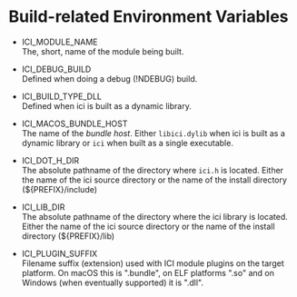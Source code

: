 # Build-related Environment Variables

- ICI_MODULE_NAME  
The, short, name of the module being built.

- ICI_DEBUG_BUILD  
Defined when doing a debug (!NDEBUG) build.

- ICI_BUILD_TYPE_DLL  
Defined when ici is built as a dynamic library.

- ICI_MACOS_BUNDLE_HOST  
The name of the _bundle host_. Either `libici.dylib` when ici is built
as a dynamic library or `ici` when built as a single executable.

- ICI_DOT_H_DIR  
The absolute pathname of the directory where `ici.h` is
located. Either the name of the ici source directory or the name of
the install directory (${PREFIX}/include)

- ICI_LIB_DIR  
The absolute pathname of the directory where the ici library
is located. Either the name of the ici source directory or the name of
the install directory (${PREFIX}/lib)

- ICI_PLUGIN_SUFFIX  
Filename suffix (extension) used with ICI module plugins on the target
platform.  On macOS this is ".bundle", on ELF platforms ".so" and on
Windows (when eventually supported) it is ".dll".
